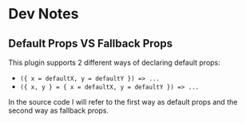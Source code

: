 # Dev Notes


## Default Props VS Fallback Props

This plugin supports 2 different ways of declaring default props:
- `({ x = defaultX, y = defaultY }) => ...`
- `({ x, y } = { x = defaultX, y = defaultY }) => ...`

In the source code I will refer to the first way as default props and the second way as fallback props.
